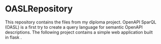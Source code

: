 # OASLRepository
This repository contains the files from my diploma project. OpenAPI SparQL (OASL) is a first try to create a query language for semantic OpenAPI descriptions. The following project contains a simple web application built in flask .

